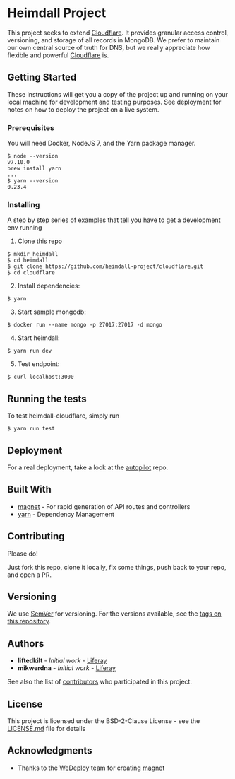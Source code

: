 # Heimdall Project

This project seeks to extend [Cloudflare](cloudflare.com). It provides granular access control, versioning, and storage of all records in MongoDB. We prefer to maintain our own central source of truth for DNS, but we really appreciate how flexible and powerful [Cloudflare](cloudflare.com) is.

## Getting Started

These instructions will get you a copy of the project up and running on your local machine for development and testing purposes. See deployment for notes on how to deploy the project on a live system.

### Prerequisites

You will need Docker, NodeJS 7, and the Yarn package manager.
```
$ node --version
v7.10.0
brew install yarn
...
$ yarn --version
0.23.4
```

### Installing

A step by step series of examples that tell you have to get a development env running

1) Clone this repo

```
$ mkdir heimdall
$ cd heimdall
$ git clone https://github.com/heimdall-project/cloudflare.git
$ cd cloudflare
```

 2) Install dependencies:

```
$ yarn
```

3) Start sample mongodb:

```
$ docker run --name mongo -p 27017:27017 -d mongo
```

4) Start heimdall:

```
$ yarn run dev
```

5) Test endpoint:

```
$ curl localhost:3000
```

## Running the tests

To test heimdall-cloudflare, simply run
```
$ yarn run test
```

## Deployment

For a real deployment, take a look at the [autopilot](https://github.com/heimdall-project/autopilot) repo.

## Built With

* [magnet](http://github.com/wedeploy/magnet) - For rapid generation of API routes and controllers
* [yarn](https://yarnpkg.com/en/) - Dependency Management

## Contributing

Please do!

Just fork this repo, clone it locally, fix some things, push back to your repo, and open a PR. 

## Versioning

We use [SemVer](http://semver.org/) for versioning. For the versions available, see the [tags on this repository](https://github.com/heimdall-project/cloudflare/tags). 

## Authors

* **liftedkilt** - *Initial work* - [Liferay](https://github.com/Liferay)
* **mikwerdna** - *Initial work* - [Liferay](https://github.com/Liferay)

See also the list of [contributors](https://github.com/your/project/contributors) who participated in this project.

## License

This project is licensed under the BSD-2-Clause License - see the [LICENSE.md](LICENSE.md) file for details

## Acknowledgments

* Thanks to the [WeDeploy](https://wedeploy.com) team for creating [magnet](https://github.com/wedeploy/magnet)
